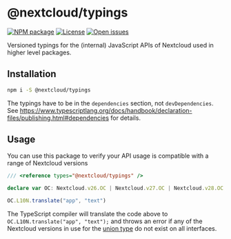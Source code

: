 # @nextcloud/typings
[![NPM package](https://img.shields.io/npm/v/@nextcloud/typings?style=for-the-badge)](https://www.npmjs.com/package/@nextcloud/typings)
[![License](https://img.shields.io/npm/l/@nextcloud/typings?color=green&style=for-the-badge)](https://github.com/nextcloud/nextcloud-typings/blob/master/LICENSE)
[![Open issues](https://img.shields.io/github/issues-raw/nextcloud/nextcloud-typings?style=for-the-badge)](https://github.com/nextcloud/nextcloud-typings/issues)

Versioned typings for the (internal) JavaScript APIs of Nextcloud used in higher level packages.

## Installation

```sh
npm i -S @nextcloud/typings
```

The typings have to be in the ``dependencies`` section, not ``devDependencies``. See https://www.typescriptlang.org/docs/handbook/declaration-files/publishing.html#dependencies for details.

## Usage

You can use this package to verify your API usage is compatible with a range of Nextcloud versions

```ts
/// <reference types="@nextcloud/typings" />

declare var OC: Nextcloud.v26.OC | Nextcloud.v27.OC | Nextcloud.v28.OC;

OC.L10N.translate("app", "text")
```

The TypeScript compiler will translate the code above to `OC.L10N.translate("app", "text");` and throws an error if any of the Nextcloud versions in use for the [union type](https://www.typescriptlang.org/docs/handbook/advanced-types.html#union-types) do not exist on all interfaces.
